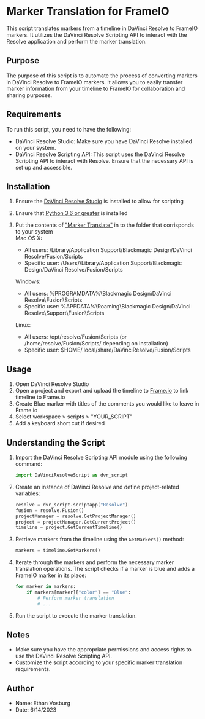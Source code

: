 # Marker Translation for FrameIO

This script translates markers from a timeline in DaVinci Resolve to FrameIO markers. It utilizes the DaVinci Resolve Scripting API to interact with the Resolve application and perform the marker translation.

## Purpose

The purpose of this script is to automate the process of converting markers in DaVinci Resolve to FrameIO markers. It allows you to easily transfer marker information from your timeline to FrameIO for collaboration and sharing purposes.

## Requirements

To run this script, you need to have the following:

- DaVinci Resolve Studio: Make sure you have DaVinci Resolve installed on your system.
- DaVinci Resolve Scripting API: This script uses the DaVinci Resolve Scripting API to interact with Resolve. Ensure that the necessary API is set up and accessible.


## Installation

1. Ensure the [DaVinci Resolve Studio](https://www.blackmagicdesign.com/support/family/davinci-resolve-and-fusion) is installed to allow for scripting
2. Ensure that [Python 3.6 or greater](https://www.python.org/) is installed
3. Put the contents of ["Marker Translate"](https://github.com/EthanV1920/MarkerTranslate/tree/main/Marker%20Translate) in to the folder that corrisponds to your system<br>
    Mac OS X:
      - All users: /Library/Application Support/Blackmagic Design/DaVinci Resolve/Fusion/Scripts
      - Specific user:  /Users/<UserName>/Library/Application Support/Blackmagic Design/DaVinci Resolve/Fusion/Scripts<br>

    Windows:
      - All users: %PROGRAMDATA%\Blackmagic Design\DaVinci Resolve\Fusion\Scripts
      - Specific user: %APPDATA%\Roaming\Blackmagic Design\DaVinci Resolve\Support\Fusion\Scripts<br>

    Linux:
      - All users: /opt/resolve/Fusion/Scripts  (or /home/resolve/Fusion/Scripts/ depending on installation)
      - Specific user: $HOME/.local/share/DaVinciResolve/Fusion/Scripts


## Usage

1. Open DaVinci Resolve Studio
2. Open a project and export and upload the timeline to [Frame.io](https://www.frame.io) to link timeline to Frame.io
3. Create Blue marker with titles of the comments you would like to leave in Frame.io
4. Select workspace > scripts > "YOUR_SCRIPT"
5. Add a keyboard short cut if desired


## Understanding the Script

1. Import the DaVinci Resolve Scripting API module using the following command:

   ```python
   import DaVinciResolveScript as dvr_script
   ```

2. Create an instance of DaVinci Resolve and define project-related variables:

   ```python
   resolve = dvr_script.scriptapp("Resolve")
   fusion = resolve.Fusion()
   projectManager = resolve.GetProjectManager()
   project = projectManager.GetCurrentProject()
   timeline = project.GetCurrentTimeline()
   ```

3. Retrieve markers from the timeline using the `GetMarkers()` method:

   ```python
   markers = timeline.GetMarkers()
   ```

4. Iterate through the markers and perform the necessary marker translation operations. The script checks if a marker is blue and adds a FrameIO marker in its place:

   ```python
   for marker in markers:
       if markers[marker]["color"] == "Blue":
           # Perform marker translation
           # ...
   ```

5. Run the script to execute the marker translation.

## Notes

- Make sure you have the appropriate permissions and access rights to use the DaVinci Resolve Scripting API.
- Customize the script according to your specific marker translation requirements.

## Author

- Name: Ethan Vosburg
- Date: 6/14/2023
